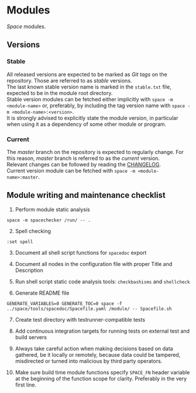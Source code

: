 # Modules

_Space_ modules.

## Versions

### Stable
All released versions are expected to be marked as _Git tags_ on the repository. Those are referred to as _stable_ versions.  
The last known stable version name is marked in the `stable.txt` file, expected to be in the module root directory.  
Stable version modules can be fetched either implicitly with `space -m <module-name>` or, preferably, by including the tag version name with `space -m <module-name>:<version>`.  
It is strongly advised to explicitly state the module version, in particular when using it as a dependency of some other module or program.

### Current
The _master_ branch on the repository is expected to regularly change. For this reason, _master_ branch is referred to as the _current_ version.  
Relevant changes can be followed by reading the [CHANGELOG](CHANGELOG.md).  
Current version module can be fetched with `space -m <module-name>:master`.


## Module writing and maintenance checklist

1. Perform module static analysis
```
space -m spacechecker /run/ -- .
```

2. Spell checking
```
:set spell
```

3. Document all shell script functions for `spacedoc` export

4. Document all nodes in the configuration file with proper Title and Description

5. Run shell script static code analysis tools: `checkbashisms` and `shellcheck`

6. Generate README file
```
GENERATE_VARIABLES=0 GENERATE_TOC=0 space -f ../space/tools/spacedoc/Spacefile.yaml /module/ -- Spacefile.sh
```

7. Create test directory with testrunner-compatible tests

8. Add continuous integration targets for running tests on external test and build servers

9. Always take careful action when making decisions based on data gathered, be it locally or remotely, because data could be tampered, misdirected or turned into malicious by third party operators.

10. Make sure build time module functions specify `SPACE_FN` header variable at the beginning of the function scope for clarity. Preferably in the very first line.

